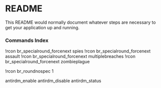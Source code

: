 # README #

This README would normally document whatever steps are necessary to get your application up and running.

### Commands Index ###

!rcon br_specialround_forcenext spies
!rcon br_specialround_forcenext assault
!rcon br_specialround_forcenext multiplebreaches
!rcon br_specialround_forcenext zombieplague

!rcon br_roundnospec 1

antirdm_enable
antirdm_disable
antirdm_status